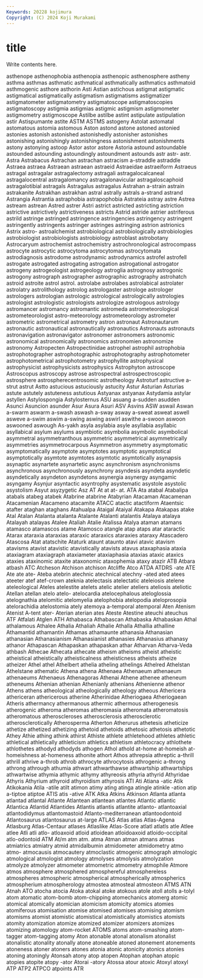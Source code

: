 ```yaml
---
Keywords: 20228 kojimura
Copyright: (C) 2024 Koji Murakami
---
```


# title

Write contents here.



 asthenope asthenophobia asthenopia asthenopic asthenosphere astheny asthma asthmas asthmatic
asthmatical asthmatically asthmatics asthmatoid asthmogenic asthore asthorin Asti Astian astichous
astigmat astigmatic astigmatical astigmatically astigmatism astigmatisms astigmatizer astigmatometer astigmatometry astigmatoscope
astigmatoscopies astigmatoscopy astigmia astigmias astigmic astigmism astigmometer astigmometry astigmoscope Astilbe
astilbe astint astipulate astipulation astir Astispumante astite ASTM ASTMS astogeny
Astolat astomatal astomatous astomia astomous Aston astond astone astoned astonied
astonies astonish astonished astonishedly astonisher astonishes astonishing astonishingly astonishingness astonishment
astonishments astony astonying astoop Astor astor astore Astoria astound astoundable
astounded astounding astoundingly astoundment astounds astr astr- astr. Astra Astrabacus
Astrachan astrachan astracism a-straddle astraddle Astraea astraea Astraean astraean astraeid
Astraeidae astraeiform Astraeus astragal astragalar astragalectomy astragali astragalocalcaneal astragalocentral astragalomancy
astragalonavicular astragaloscaphoid astragalotibial astragals Astragalus astragalus Astrahan a-strain astrain astrakanite
Astrakhan astrakhan astral astrally astrals a-strand astrand Astrangia Astrantia astraphobia
astrapophobia Astrateia astray astre Astrea astream astrean Astred astrer Astri
astrict astricted astricting astriction astrictive astrictively astrictiveness astricts Astrid astride
astrier astriferous astrild astringe astringed astringence astringencies astringency astringent astringently
astringents astringer astringes astringing astrion astrionics Astrix astro- astroalchemist astrobiological
astrobiologically astrobiologies astrobiologist astrobiologists astrobiology astroblast astrobotany Astrocaryum astrochemist astrochemistry
astrochronological astrocompass astrocyte astrocytic astrocytoma astrocytomas astrocytomata astrodiagnosis astrodome astrodynamic
astrodynamics astrofel astrofell astrogate astrogated astrogating astrogation astrogational astrogator astrogeny
astrogeologist astrogeology astroglia astrognosy astrogonic astrogony astrograph astrographer astrographic astrography
astrohatch astroid astroite astrol astrol. astrolabe astrolabes astrolabical astrolater astrolatry
astrolithology astrolog astrologaster astrologe astrologer astrologers astrologian astrologic astrological astrologically
astrologies astrologist astrologistic astrologists astrologize astrologous astrology astromancer astromancy astromantic
astromeda astrometeorological astrometeorologist astro-meteorology astrometeorology astrometer astrometric astrometrical astrometry astron
astronaut Astronautarum astronautic astronautical astronautically astronautics Astronauts astronauts astronavigation astronavigator
astronomer astronomers astronomic astronomical astronomically astronomics astronomien astronomize astronomy Astropecten
Astropectinidae astrophel astrophil astrophobia astrophotographer astrophotographic astrophotography astrophotometer astrophotometrical astrophotometry
astrophyllite astrophysical astrophysicist astrophysicists astrophysics Astrophyton astroscope Astroscopus astroscopy astrose
astrospectral astrospectroscopic astrosphere astrospherecentrosomic astrotheology Astroturf astructive a-strut astrut Astto
astucious astuciously astucity Astur Asturian Asturias astute astutely astuteness astutious
Astyanax astyanax Astydamia astylar astyllen Astylospongia Astylosternus ASU asuang a-sudden
asudden Asunci Asuncion asunder Asur Asura Asuri ASV Asvins ASW
aswail Aswan a-swarm aswarm a-swash aswash a-sway asway a-sweat asweat
aswell asweve a-swim aswim a-swing aswing aswirl aswithe a-swoon aswoon
aswooned aswough As-yakh asyla asylabia asyle asyllabia asyllabic asyllabical asylum
asylums asymbiotic asymbolia asymbolic asymbolical asymmetral asymmetranthous asymmetric asymmetrical asymmetrically
asymmetries asymmetrocarpous Asymmetron asymmetry asymptomatic asymptomatically asymptote asymptotes asymptotic asymptotical
asymptotically asymtote asymtotes asymtotic asymtotically asynapsis asynaptic asynartete asynartetic async
asynchronism asynchronisms asynchronous asynchronously asynchrony asyndesis asyndeta asyndetic asyndetically asyndeton
asyndetons asynergia asynergy asyngamic asyngamy Asynjur asyntactic asyntrophy asystematic asystole
asystolic asystolism Asyut asyzygetic Asz AT At at at- at.
ATA Ata atabal Atabalipa atabals atabeg atabek Atabrine atabrine Atabyrian
Atacaman Atacamenan Atacamenian Atacameno atacamite ATACC atactic atactiform Ataentsic atafter
ataghan ataghans Atahualpa Ataigal Ataiyal Atakapa Atakapas atake Atal Atalan
Atalanta atalanta Atalante Atalanti atalantis Atalaya atalaya Atalayah atalayas Atalee
Ataliah Atalie Atalissa Atalya ataman atamans atamasco atamascos atame Atamosco
atangle atap ataps atar ataractic Atarax ataraxia ataraxias ataraxic ataraxics
ataraxies ataraxy Atascadero Atascosa Atat atatschite Ataturk ataunt ataunto atavi
atavic atavism atavisms atavist atavistic atavistically atavists atavus ataxaphasia ataxia
ataxiagram ataxiagraph ataxiameter ataxiaphasia ataxias ataxic ataxics ataxies ataxinomic ataxite
ataxonomic ataxophemia ataxy atazir ATB Atbara atbash ATC Atcheson Atchison
atchison Atcliffe Atco ATDA ATDRS -ate ATE Ate ate ate-
Ateba atebrin atechnic atechnical atechny -ated ated atees ateeter atef
atef-crown ateknia atelectasis atelectatic ateleiosis atelene ateleological Ateles atelestite atelets
atelic atelier ateliers ateliosis ateliotic Atellan atellan atelo atelo- atelocardia
atelocephalous ateloglossia atelognathia atelomitic atelomyelia atelophobia atelopodia ateloprosopia atelorachidia atelostomia
ately atemoya a-temporal atemporal Aten Atenism Atenist A-tent ater- Aterian
aterian ates Ateste Atestine ateuchi ateuchus ATF Atfalati Atglen ATH
Athabasca Athabascan Athabaska Athabaskan Athal athalamous Athalee Athalia Athaliah Athalie
Athalla Athallia athalline Athamantid athamantin Athamas athamaunte athanasia Athanasian athanasian
Athanasianism Athanasianist athanasies Athanasius athanasy athanor Athapascan Athapaskan athapaskan athar
Atharvan Atharva-Veda athbash Athecae Athecata athecate atheism atheisms atheist atheistic
atheistical atheistically atheisticalness atheisticness atheists atheize atheizer Athel athel Athelbert
athelia atheling athelings Athelred Athelstan Athelstane athematic Athena athena Athenaea
Athenaeum athenaeum athenaeums Athenaeus Athenagoras Athenai Athene athenee atheneum atheneums
Athenian athenian Athenianly athenians Athenienne athenor Athens athens atheological atheologically
atheology atheous Athericera athericeran athericerous atherine Atherinidae Atheriogaea Atheriogaean Atheris
athermancy athermanous athermic athermous atherogenesis atherogenic atheroma atheromas atheromasia atheromata
atheromatosis atheromatous atheroscleroses atherosclerosis atherosclerotic atherosclerotically Atherosperma Atherton Atherurus athetesis
atheticize athetize athetized athetizing athetoid athetoids athetosic athetosis athetotic Athey
Athie athing athink athirst Athiste athlete athletehood athletes athletic athletical
athletically athleticism athletics athletism athletocracy athlothete athlothetes athodyd athodyds athogen
Athol athold at-home at-homeish at-homeishness at-homeness athonite athort Athos athrepsia
athreptic a-thrill athrill athrive a-throb athrob athrocyte athrocytosis athrogenic a-throng
athrong athrough athumia athwart athwarthawse athwartship athwartships athwartwise athymia athymic
athymy athyreosis athyria athyrid Athyridae Athyris Athyrium athyroid athyroidism athyrosis
ATI Ati Atiana -atic Atik Atikokania Atila -atile atilt atimon
atimy ating atinga atingle atinkle -ation atip a-tiptoe atiptoe ATIS
atis -ative ATK Atka Atkins Atkinson Atlanta atlanta atlantad atlantal
Atlante Atlantean atlantean atlantes Atlantic atlantic Atlantica Atlantid Atlantides Atlantis
atlantis atlantite atlanto- atlantoaxial atlantodidymus atlantomastoid Atlanto-mediterranean atlantoodontoid Atlantosaurus atlantosaurus
at-large ATLAS Atlas atlas Atlas-Agena Atlasburg Atlas-Centaur atlases Atlaslike Atlas-Score
atlatl atlatls atle Atlee atlee Atli atli atlo- atloaxoid atloid
atloidean atloidoaxoid atloido-occipital atlo-odontoid ATM At/m atm atm. atma Atman
atman atmans atmas atmiatrics atmiatry atmid atmidalbumin atmidometer atmidometry atmo
atmo- atmocausis atmocautery atmoclastic atmogenic atmograph atmologic atmological atmologist atmology
atmolyses atmolysis atmolyzation atmolyze atmolyzer atmometer atmometric atmometry atmophile Atmore
atmos atmosphere atmosphered atmosphereful atmosphereless atmospheres atmospheric atmospherical atmospherically atmospherics
atmospherium atmospherology atmostea atmosteal atmosteon ATMS ATN Atnah ATO atocha
atocia Atoka atokal atoke atokous atole atoll atolls a-tolyl atom
atomatic atom-bomb atom-chipping atomechanics atomerg atomic atomical atomically atomician atomicism
atomicity atomics atomies atomiferous atomisation atomise atomised atomises atomising atomism
atomisms atomist atomistic atomistical atomistically atomistics atomists atomity atomization atomize
atomized atomizer atomizers atomizes atomizing atomology atom-rocket ATOMS atoms atom-smashing
atom-tagger atom-tagging atomy Aton atonable atonal atonalism atonalist atonalistic atonality
atonally atone atoneable atoned atonement atonements atoneness atoner atoners atones
atonia atonic atonicity atonics atonies atoning atoningly Atonsah atony atop
atopen Atophan atophan atopic atopies atopite atopy -ator Atorai -atory
Atossa atour atoxic Atoxyl atoxyl ATP ATP2 ATPCO atpoints ATR
